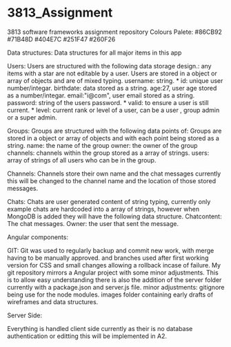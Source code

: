 # 3813_Assignment
3813 software frameworks assignment repository
Colours Palete: 
#86CB92
#71B48D
#404E7C
#251F47
#260F26


Data structures: 
Data structures for all major items in this app

Users: Users are structured with the following data storage design.: any items with a star are not editable by a user. Users are stored in a object or array of objects and are of mixed typing.
    username: string.
    * id: unique user number/integar.
    birthdate: data stored as a string.
    age:27, user age stored as a number/integar.
    email:"i@com", user email stored as a string.
    password: string of the users password.
    * valid: to ensure a user is still current.
    * level: current rank or level of a user, can be a user , group admin or a super admin.

Groups:
Groups are structured with the following data points of: Groups are stored in a object or array of objects and  with each point being stored as a string.
    name: the name of the group 
    owner: the owner of the group
    channels: channels within the group stored as a array of strings.
    users: array of strings of all users who can be in the group.

Channels: 
Channels store their own name and the chat messages currently this will be changed to the channel name and the location of those stored messages.

Chats:
Chats are user generated content of string typing, currently only example chats are hardcoded into a array of strings, however when MongoDB is added they will have the following data structure.
    Chatcontent: The chat messages.
    Owner: the user that sent the message.


Angular components:


GIT:
Git was used to regularly backup and commit new work, with merge having to be manually approved. and branches used after first working version for CSS and small changes allowing a rollback incase of failure. My git repository mirrors a Angular project with some minor adjustments. This is to allow easy understanding there is also the addition of the server folder currently with a package.json and server.js file.
    minor adjustments:
    gitignore being use for the node modules.
    images folder containing early drafts of wireframes and data structures. 



Server Side:

Everything is handled client side currently as their is no database authentication or editting this will be implemented in A2.